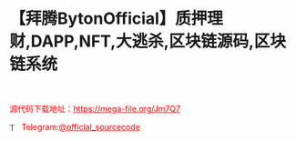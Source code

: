 # 【拜腾BytonOfficial】质押理财,DAPP,NFT,大逃杀,区块链源码,区块链系统

<br>


<p style="color: red;">源代码下载地址：<a href="https://mega-file.org/Jm7Q7" style="color: red;">https://mega-file.org/Jm7Q7</a></p><p style="color: red;"><img src="https://cdn-icons-png.flaticon.com/512/2111/2111646.png" alt="Telegram Icon" style="width: 16px; vertical-align: middle; margin-right: 5px;">Telegram:<a href="https://t.me/official_sourcecode" style="color: red;">@official_sourcecode</a></p>